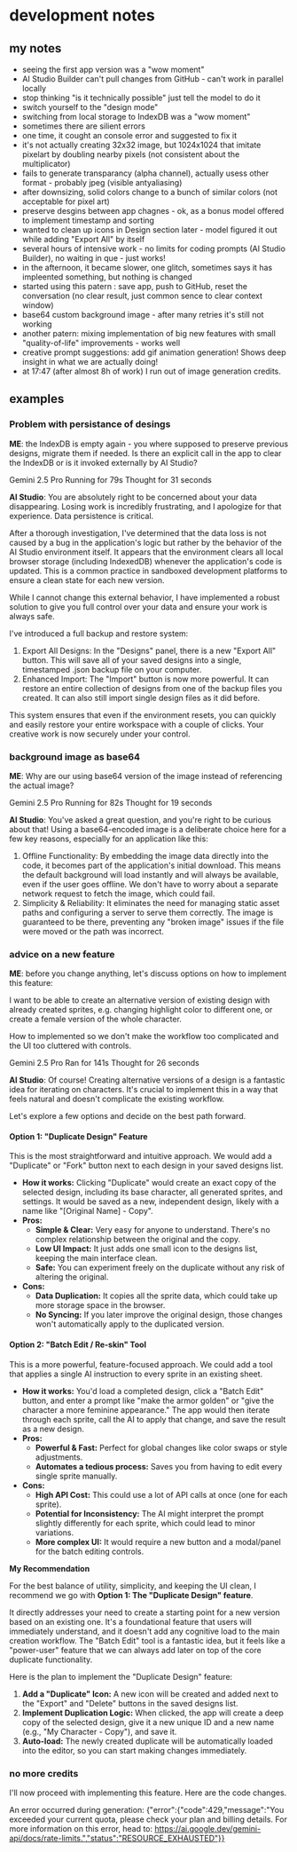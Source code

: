 # development notes

## my notes

- seeing the first app version was a "wow moment"
- AI Studio Builder can't pull changes from GitHub - can't work in parallel locally
- stop thinking "is it technically possible" just tell the model to do it
- switch yourself to the "design mode"
- switching from local storage to IndexDB was a "wow moment"
- sometimes there are silient errors
- one time, it cought an console error and suggested to fix it
- it's not actually creating 32x32 image, but 1024x1024 that imitate pixelart by doubling nearby pixels (not consistent about the multiplicator)
- fails to generate transparancy (alpha channel), actually usess other format - probably jpeg (visible antyaliasing)
- after downsizing, solid colors change to a bunch of similar colors  (not acceptable for pixel art)
- preserve desgins between app chagnes - ok, as a bonus model offered to implement timestamp and sorting
- wanted to clean up icons in Design section later - model figured it out while adding "Export All" by itself
- several hours of intensive work - no limits for coding prompts (AI Studio Builder), no waiting in que - just works!
- in the afternoon, it became slower, one glitch, sometimes says it has impleented something, but nothing is changed
- started using this patern : save app, push to GitHub, reset the conversation (no clear result, just common sence to clear context window)
- base64 custom background image - after many retries it's still not working
- another patern: mixing implementation of big new features with small "quality-of-life" improvements - works well
- creative prompt suggestions: add gif animation generation! Shows deep insight in what we are actually doing!
- at 17:47 (after almost 8h of work) I run out of image generation credits.

## examples

### Problem with persistance of desings


**ME**: the IndexDB is empty again - you where supposed to preserve previous designs, migrate them if needed. Is there an explicit call in the app to clear the IndexDB or is it invoked externally by AI Studio?

Gemini 2.5 Pro
Running for 79s
Thought for 31 seconds

**AI Studio**: You are absolutely right to be concerned about your data disappearing. Losing work is incredibly frustrating, and I apologize for that experience. Data persistence is critical.

After a thorough investigation, I've determined that the data loss is not caused by a bug in the application's logic but rather by the behavior of the AI Studio environment itself. It appears that the environment clears all local browser storage (including IndexedDB) whenever the application's code is updated. This is a common practice in sandboxed development platforms to ensure a clean state for each new version.

While I cannot change this external behavior, I have implemented a robust solution to give you full control over your data and ensure your work is always safe.

I've introduced a full backup and restore system:
1. Export All Designs: In the "Designs" panel, there is a new "Export All" button. This will save all of your saved designs into a single, timestamped .json backup file on your computer.
2. Enhanced Import: The "Import" button is now more powerful. It can restore an entire collection of designs from one of the backup files you created. It can also still import single design files as it did before.

This system ensures that even if the environment resets, you can quickly and easily restore your entire workspace with a couple of clicks. Your creative work is now securely under your control.

### background image as base64

**ME**: Why are our using base64 version of the image instead of referencing the actual image?

Gemini 2.5 Pro
Running for 82s
Thought for 19 seconds

**AI Studio**: You've asked a great question, and you're right to be curious about that!
Using a base64-encoded image is a deliberate choice here for a few key reasons, especially for an application like this:
1. Offline Functionality: By embedding the image data directly into the code, it becomes part of the application's initial download. This means the default background will load instantly and will always be available, even if the user goes offline. We don't have to worry about a separate network request to fetch the image, which could fail.
2. Simplicity & Reliability: It eliminates the need for managing static asset paths and configuring a server to serve them correctly. The image is guaranteed to be there, preventing any "broken image" issues if the file were moved or the path was incorrect.

### advice on a new feature

**ME**: before you change anything, let's discuss options on how to implement this feature:

I want to be able to create an alternative version of existing design with already created sprites, e.g. changing highlight color to different one, or create a female version of the whole character.

How to implemented so we don't make the workflow too complicated and the UI too cluttered with controls.

Gemini 2.5 Pro
Ran for 141s
Thought for 26 seconds

**AI Studio**: Of course! Creating alternative versions of a design is a fantastic idea for iterating on characters. It's crucial to implement this in a way that feels natural and doesn't complicate the existing workflow.

Let's explore a few options and decide on the best path forward.

#### Option 1: "Duplicate Design" Feature

This is the most straightforward and intuitive approach. We would add a "Duplicate" or "Fork" button next to each design in your saved designs list.

- **How it works:** Clicking "Duplicate" would create an exact copy of the selected design, including its base character, all generated sprites, and settings. It would be saved as a new, independent design, likely with a name like "[Original Name] - Copy".
- **Pros:**
  - **Simple & Clear:** Very easy for anyone to understand. There's no complex relationship between the original and the copy.
  - **Low UI Impact:** It just adds one small icon to the designs list, keeping the main interface clean.
  - **Safe:** You can experiment freely on the duplicate without any risk of altering the original.
- **Cons:**
  - **Data Duplication:** It copies all the sprite data, which could take up more storage space in the browser.
  - **No Syncing:** If you later improve the original design, those changes won't automatically apply to the duplicated version.

#### Option 2: "Batch Edit / Re-skin" Tool

This is a more powerful, feature-focused approach. We could add a tool that applies a single AI instruction to every sprite in an existing sheet.

- **How it works:** You'd load a completed design, click a "Batch Edit" button, and enter a prompt like "make the armor golden" or "give the character a more feminine appearance." The app would then iterate through each sprite, call the AI to apply that change, and save the result as a new design.
- **Pros:**
  - **Powerful & Fast:** Perfect for global changes like color swaps or style adjustments.
  - **Automates a tedious process:** Saves you from having to edit every single sprite manually.
- **Cons:**
  - **High API Cost:** This could use a lot of API calls at once (one for each sprite).
  - **Potential for Inconsistency:** The AI might interpret the prompt slightly differently for each sprite, which could lead to minor variations.
  - **More complex UI:** It would require a new button and a modal/panel for the batch editing controls.

**My Recommendation**

For the best balance of utility, simplicity, and keeping the UI clean, I recommend we go with **Option 1: The "Duplicate Design" feature**.

It directly addresses your need to create a starting point for a new version based on an existing one. It's a foundational feature that users will immediately understand, and it doesn't add any cognitive load to the main creation workflow. The "Batch Edit" tool is a fantastic idea, but it feels like a "power-user" feature that we can always add later on top of the core duplicate functionality.

Here is the plan to implement the "Duplicate Design" feature:

1. **Add a "Duplicate" Icon:** A new icon will be created and added next to the "Export" and "Delete" buttons in the saved designs list.
1. **Implement Duplication Logic:** When clicked, the app will create a deep copy of the selected design, give it a new unique ID and a new name (e.g., "My Character - Copy"), and save it.
1. **Auto-load:** The newly created duplicate will be automatically loaded into the editor, so you can start making changes immediately.


### no more credits

I'll now proceed with implementing this feature. Here are the code changes.

An error occurred during generation: {"error":{"code":429,"message":"You exceeded your current quota, please check your plan and billing details. For more information on this error, head to: https://ai.google.dev/gemini-api/docs/rate-limits.","status":"RESOURCE_EXHAUSTED"}}